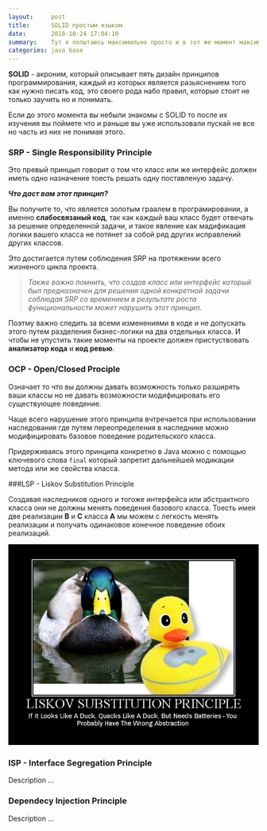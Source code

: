 ```yaml
---
layout:     post
title:      SOLID простым языком
date:       2018-10-24 17:04:10
summary:    Тут я попытаюсь максимально просто и в тот же момент максимально информативно вам пояснить что же такое SOLID и почему вам его нужно знать.
categories: java base
---
```


**SOLID** - акроним, который описывает пять дизайн принципов программирования, каждый из которых является разьяснением 
того как нужно писать код, это своего рода набо правил, которые стоит не только заучить но и понимать.

Если до этого момента вы небыли знакомы с SOLID то после их изучения вы поймете что и раньше вы уже использовали 
пускай не все но часть из них не понимая этого.

### SRP - Single Responsibility Principle

Это превый принцып говорит о том что класс или же интерфейс должен иметь одно назначение тоесть решать одну поставленую задачу.

***Что даст вам этот принцип?***

Вы получите то, что является золотым граалем в програмировании, а именно **слабосвязаный код**, так как каждый ваш класс будет отвечать за решение определенной задачи, и такое явление как мадификация логики вашего класса не потянет за собой ряд других исправлений других классов.

Это достигается путем соблюдения SRP на протяжении всего жизненого цикла проекта.

> *Также важно помнить, что создав класс или интерфейс который был предназначен для решения одной конкретной задачи соблюдая SRP со времением в результате роста функциональности может нарушить этот принцип.* 

Поэтму важно следить за всеми изменениями в коде и не допускать этого путем разделения бизнес-логики на два отдельных класса. И чтобы не упустить такие моменты на проекте должен пристуствовать **анализатор кода** и **код ревью**.

### OCP - Open/Closed Prociple

Означает то что вы должны давать возможность только разширять ваши классы но не давать возможности модифицировать его существующее поведение.

Чаще всего нарушение этого принципа вчтречается при использовании наследования где путем переопределения в наследнике можно модифицировать базовое поведение родительского класса.

Придерживаясь этого принципа конкретно в Java можно с помощью ключевого слова `final` который запретит дальнейшей модикации метода или же свойства класса.

###LSP - Liskov Substitution Principle

Создавая наследников одного и тогоже интерфейса или абстрактного класса они не должны менять поведения базового класса. Тоесть имея две реализации **B** и **C** класса **A** мы можем с легкость менять реализации и получать одинаковое конечное поведение обоих реализаций.

![Liskov Principle](../images/2018-10-24/LiskovSubtitutionPrinciple.jpg)

### ISP - Interface Segregation Principle

Description ...

### Dependecy Injection Principle

Description ...